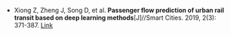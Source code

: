 * Xiong Z, Zheng J, Song D, et al. <b>Passenger flow prediction of urban rail transit based on deep learning methods</b>[J]//Smart Cities. 2019, 2(3): 371-387. [Link](https://www.mdpi.com/2624-6511/2/3/23)
